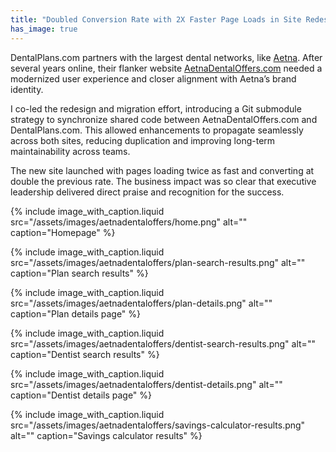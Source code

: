 ```yaml
---
title: "Doubled Conversion Rate with 2X Faster Page Loads in Site Redesign"
has_image: true
---
```


DentalPlans.com partners with the largest dental networks, like [Aetna](https://www.aetna.com/). After several years online, their flanker website [AetnaDentalOffers.com](https://www.aetnadentaloffers.com/) needed a modernized user experience and closer alignment with Aetna’s brand identity.

I co-led the redesign and migration effort, introducing a Git submodule strategy to synchronize shared code between AetnaDentalOffers.com and DentalPlans.com. This allowed enhancements to propagate seamlessly across both sites, reducing duplication and improving long-term maintainability across teams.

The new site launched with pages loading twice as fast and converting at double the previous rate. The business impact was so clear that executive leadership delivered direct praise and recognition for the success.

{% include image_with_caption.liquid
   src="/assets/images/aetnadentaloffers/home.png"
   alt=""
   caption="Homepage" %}

{% include image_with_caption.liquid
   src="/assets/images/aetnadentaloffers/plan-search-results.png"
   alt=""
   caption="Plan search results" %}

{% include image_with_caption.liquid
   src="/assets/images/aetnadentaloffers/plan-details.png"
   alt=""
   caption="Plan details page" %}

{% include image_with_caption.liquid
   src="/assets/images/aetnadentaloffers/dentist-search-results.png"
   alt=""
   caption="Dentist search results" %}

{% include image_with_caption.liquid
   src="/assets/images/aetnadentaloffers/dentist-details.png"
   alt=""
   caption="Dentist details page" %}

{% include image_with_caption.liquid
   src="/assets/images/aetnadentaloffers/savings-calculator-results.png"
   alt=""
   caption="Savings calculator results" %}
